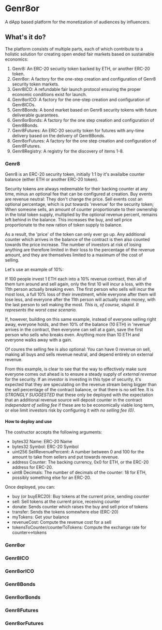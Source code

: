 # Genr8or

A dApp based platform for the monetization of audiences by influencers.

## What's it do?

The platform consists of multiple parts, each of which contribute to a holistic solution for creating open ended fair markets based on sustainable economics:

1. Genr8: An ERC-20 security token backed by ETH, or another ERC-20 token.
2. Genr8or: A factory for the one-step creation and configuration of Genr8 security token markets.
3. Genr8ICO: A refundable fair launch protocol ensuring the proper economic conditions exist for launch.
4. Genr8orICO: A factory for the one-step creation and configuration of Genr8ICOs.
5. Genr8Bonds: A bond market based on Genr8 security tokens with future deliverable guarantees.
6. Genr8orBonds: A factory for the one step creation and configuration of Genr8Bonds.
7. Genr8Futures: An ERC-20 security token for futures with any-time delivery based on the delivery of Genr8Bonds.
8. Genr8orFutures: A factory for the one step creation and configuration of Genr8Futures.
9. Genr8Registry: A registry for the discovery of items 1-8.

### Genr8

Genr8 is an ERC-20 security token, initially 1:1 by it's availalbe counter balance (either ETH or another ERC-20 token).

Security tokens are always redeemable for their backing counter at any time, minus an optional fee that can be configured at creation. Buy events are revenue neutral: They don't change the price. Sell events cost an optional percentage, which is put towards 'revenue' for the security token; When someone sells, an amount of counter proportionate to their ownership in the total token supply, multiplied by the optional revenue percent, remains left behind in the balance. This increases the buy, and sell price proportionate to the new ration of token supply to balance.

As a result, the 'price' of the token can only ever go up. Any additional counter which arrives in the balance of the contract is then also counted towards the price increase. The number of investors at risk of losing anything are therefore limited in their loss to the percentage of the revenue amount, and they are themselves limited to a maximum of the cost of selling.

Let's use an example of 10%:

If 100 people invest 1 ETH each into a 10% revenue contract, then all of them turn around and sell again, only the first 10 will incur a loss, with the 11th person actually breaking even. The first person who sells will incur the most loss, a full 10% loss of their investment, while everyone after them will lose less, and everyone after the 11th person will actually make money, with the last person to sell making the most. *This is, of course, stupid. It represents the worst case scenario.*

If, however, building on this same example, instead of everyone selling right away, everyone holds, and then 10% of the balance (10 ETH) in 'revenue' arrives in the contract, then everyone can sell at a gain, save the first person who sells who breaks even. Anything more than 10 ETH and everyone walks away with a gain.

Of coures the selling fee is also optional: You can have 0 revenue on sell, making all buys and sells revenue neutral, and depend entirely on external revenue.

From this example, is clear to see that the way to effectively make sure everyone comes out ahead is to ensure a steady supply of *external revenue* for the security. If an investor is investing in this type of security, it's expected that they are speculating on the revenue stream being bigger than the sell percentage of the contract balance, or that there is no sell fee. It is *STRONGLY SUGGESTED* that these only be deployed with the expectation that an additional revenue source will deposit counter in the contract *independant of selling fee* if these are to be economically viable long term, or else limit investors risk by configuring it with *no selling fee  (0)*.

#### How to deploy and use

The costructor accepts the following arguments:
- bytes32 Name: ERC-20 Name
- bytes32 Symbol: ERC-20 Symbol
- uint256 SellRevenuePercent: A number between 0 and 100 for the amount to take from sellers and put towards revenue.
- address Counter: The backing currency, 0x0 for ETH, or the ERC-20 address for ERC-20.
- uint8 Decimals: The number of decimals of the counter: 18 for ETH, possibly something else for an ERC-20.

Once deployed, you can:
- buy (or buyERC20): Buy tokens at the current price, sending counter
- sell: Sell tokens at the current price, receiving counter
- donate: Sends counter which raises the buy and sell price of tokens
- transfer: Sends the tokens somewhere else (ERC-20)
- myTokens: Get your balance
- revenueCost: Compute the revenue cost for a sell
- tokensToCounter/counterToTokens: Compute the exchange rate for counter<->tokens

### Genr8or
### Genr8ICO
### Genr8orICO
### Genr8Bonds
### Genr8orBonds
### Genr8Futures
### Genr8orFutures


